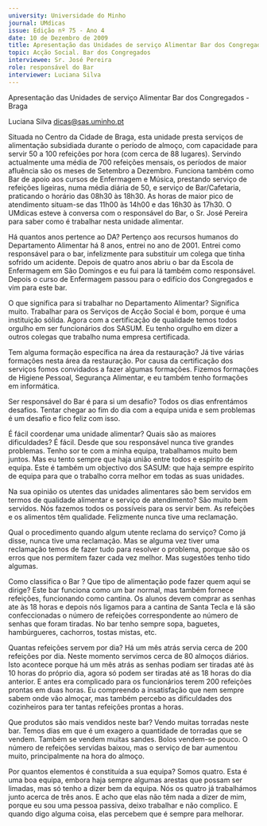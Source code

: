 ```yaml
---
university: Universidade do Minho
journal: UMdicas
issue: Edição nº 75 - Ano 4
date: 10 de Dezembro de 2009
title: Apresentação das Unidades de serviço Alimentar Bar dos Congregados - Braga
topic: Acção Social. Bar dos Congregados
interviewee: Sr. José Pereira
role: responsável do Bar
interviewer: Luciana Silva
---
```




Apresentação das Unidades de serviço Alimentar
Bar dos Congregados - Braga


Luciana Silva
dicas@sas.uminho.pt


Situada no Centro da Cidade de Braga, esta unidade presta serviços
de alimentação subsidiada durante o período de almoço, com
capacidade para servir 50 a 100 refeições por hora (com cerca de
88 lugares). Servindo actualmente uma média de 700 refeições mensais, os
períodos de maior afluência são os meses de Setembro a Dezembro. Funciona
também como Bar de apoio aos cursos de Enfermagem e Música, prestando
serviço de refeições ligeiras, numa média diária de 50, e serviço de
Bar/Cafetaria, praticando o horário das 08h30 às 18h30. As horas de maior pico de atendimento situam-se das 11h00 às 14h00 e das 16h30 às 17h30. O UMdicas esteve à conversa com o responsável do Bar, o Sr. José Pereira para saber como é trabalhar nesta unidade alimentar.


Há quantos anos pertence ao DA?
Pertenço aos recursos humanos do
Departamento Alimentar há 8 anos,
entrei no ano de 2001. Entrei como
responsável para o bar, infelizmente
para substituir um colega que tinha
sofrido um acidente. Depois de quatro
anos abriu o bar da Escola de
Enfermagem em São Domingos e eu fui
para lá também como responsável.
Depois o curso de Enfermagem passou
para o edifício dos Congregados e vim
para este bar.


O que significa para si trabalhar no
Departamento Alimentar?
Significa muito. Trabalhar para os
Serviços de Acção Social é bom,
porque é uma instituição sólida. Agora
com a certificação de qualidade temos
todos orgulho em ser funcionários dos
SASUM. Eu tenho orgulho em dizer a
outros colegas que trabalho numa
empresa certificada.


Tem alguma formação específica na
área da restauração?
Já tive várias formações nesta área da
restauração. Por causa da certificação
dos serviços fomos convidados a fazer
algumas formações. Fizemos
formações de Higiene Pessoal,
Segurança Alimentar, e eu também
tenho formações em informática.


Ser responsável do Bar é para si um
desafio?
Todos os dias enfrentámos desafios.
Tentar chegar ao fim do dia com a
equipa unida e sem problemas é um
desafio e fico feliz com isso.


É fácil coordenar uma unidade
alimentar? Quais são as maiores
dificuldades?
É fácil. Desde que sou responsável
nunca tive grandes problemas. Tenho
sor te com a minha equipa,
trabalhamos muito bem juntos. Mas eu
tento sempre que haja união entre
todos e espírito de equipa. Este é
também um objectivo dos SASUM: que
haja sempre espírito de equipa para
que o trabalho corra melhor em todas
as suas unidades.


Na sua opinião os utentes das
unidades alimentares são bem
servidos em termos de qualidade
alimentar e serviço de atendimento?
São muito bem servidos. Nós fazemos
todos os possíveis para os servir bem.
As refeições e os alimentos têm
qualidade. Felizmente nunca tive uma
reclamação.


Qual o procedimento quando algum
utente reclama do serviço?
Como já disse, nunca tive uma
reclamação. Mas se alguma vez tiver
uma reclamação temos de fazer tudo
para resolver o problema, porque são
os erros que nos permitem fazer cada
vez melhor. Mas sugestões tenho tido
algumas.


Como classifica o Bar ? Que tipo de
alimentação pode fazer quem aqui se
dirige?
Este bar funciona como um bar normal,
mas também fornece refeições,
funcionando como cantina. Os alunos
devem comprar as senhas ate às 18
horas e depois nós ligamos para a
cantina de Santa Tecla e lá são
confeccionadas o número de refeições
correspondente ao número de senhas
que foram tiradas. No bar tenho
sempre sopa, baguetes,
hambúrgueres, cachorros, tostas
mistas, etc.


Quantas refeições servem por dia?
Há um mês atrás servia cerca de 200
refeições por dia. Neste momento
servimos cerca de 80 almoços diários.
Isto acontece porque há um mês atrás
as senhas podiam ser tiradas até às 10
horas do próprio dia, agora só podem
ser tiradas até as 18 horas do dia
anterior. E antes era complicado para
os funcionários terem 200 refeições
prontas em duas horas. Eu
compreendo a insatisfação que nem
sempre sabem onde vão almoçar, mas
também percebo as dificuldades dos
cozinheiros para ter tantas refeições
prontas a horas.


Que produtos são mais vendidos
neste bar?
Vendo muitas torradas neste bar.
Temos dias em que é um exagero a
quantidade de torradas que se
vendem. Também se vendem muitas
sandes. Bolos vendem-se pouco. O
número de refeições servidas baixou,
mas o serviço de bar aumentou muito,
principalmente na hora do almoço.


Por quantos elementos é constituída
a sua equipa?
Somos quatro. Esta é uma boa equipa,
embora haja sempre algumas arestas
que possam ser limadas, mas só tenho
a dizer bem da equipa. Nós os quatro já
trabalhámos junto acerca de três anos.
E acho que elas não têm nada a dizer
de mim, porque eu sou uma pessoa
passiva, deixo trabalhar e não
complico. E quando digo alguma coisa,
elas percebem que é sempre para
melhorar.